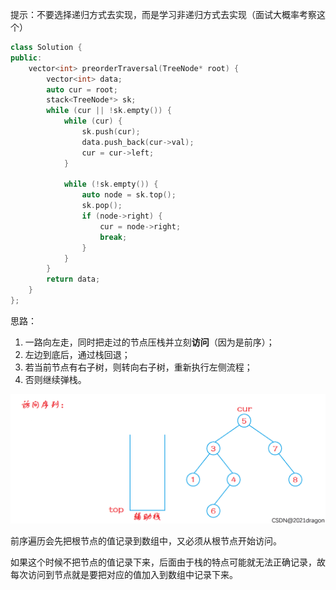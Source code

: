 提示：不要选择递归方式去实现，而是学习非递归方式去实现（面试大概率考察这个）

```c++
class Solution {
public:
    vector<int> preorderTraversal(TreeNode* root) {
        vector<int> data;
        auto cur = root;
        stack<TreeNode*> sk;
        while (cur || !sk.empty()) {
            while (cur) {
                sk.push(cur);
                data.push_back(cur->val);
                cur = cur->left;
            }

            while (!sk.empty()) {
                auto node = sk.top();
                sk.pop();
                if (node->right) {
                    cur = node->right;
                    break;
                }
            }
        }
        return data;
    }
};
```

思路：

1. 一路向左走，同时把走过的节点压栈并立刻**访问**（因为是前序）；
2. 左边到底后，通过栈回退；
3. 若当前节点有右子树，则转向右子树，重新执行左侧流程；
4. 否则继续弹栈。

![二叉树的前中后序遍历（非递归实现）_二叉树](images/02162017_62e8de415752939043.gif)

前序遍历会先把根节点的值记录到数组中，又必须从根节点开始访问。

如果这个时候不把节点的值记录下来，后面由于栈的特点可能就无法正确记录，故每次访问到节点就是要把对应的值加入到数组中记录下来。